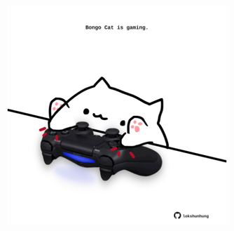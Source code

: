 <!-- built at 13/08/2024, 20:00:36 UTC -->
<p align="center">
  <img width="500" height="500" src="./ReadmeImage.svg">
</p>
